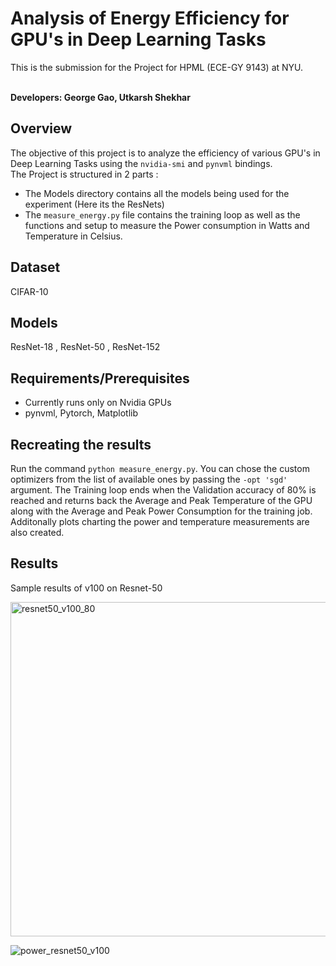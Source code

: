 # Analysis of Energy Efficiency for GPU's in Deep Learning Tasks
This is the submission for the Project for HPML (ECE-GY 9143) at NYU. <br>
<br>

**Developers: George Gao, Utkarsh Shekhar**    

## Overview
The objective of this project is to analyze the efficiency of various GPU's in Deep Learning Tasks using the `nvidia-smi` and `pynvml` bindings. <br>
The Project is structured in 2 parts : 
* The Models directory contains all the models being used for the experiment (Here its the ResNets)
* The `measure_energy.py` file contains the training loop as well as the functions and setup to measure the Power consumption in Watts and Temperature in Celsius.

## Dataset
CIFAR-10

## Models
ResNet-18 , 
ResNet-50 , 
ResNet-152 

## Requirements/Prerequisites
* Currently runs only on Nvidia GPUs
* pynvml, Pytorch, Matplotlib

## Recreating the results
Run the command `python measure_energy.py`. You can chose the custom optimizers from the list of available ones by passing the `-opt 'sgd'` argument.
The Training loop ends when the Validation accuracy of 80% is reached and returns back the Average and Peak Temperature of the GPU along with the Average and Peak Power Consumption for the training job. Additonally plots charting the power and temperature measurements are also created.

## Results 
Sample results of v100 on Resnet-50

<img width="535" alt="resnet50_v100_80" src="https://user-images.githubusercontent.com/14841193/208510703-f4fd7c00-e285-404a-8453-b4f59bed3742.png">

![power_resnet50_v100](https://user-images.githubusercontent.com/14841193/208510868-2e2482e2-1bb7-4384-8f0c-7cccfa904c18.png)
